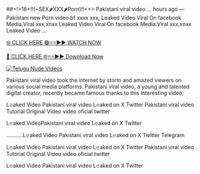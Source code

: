 ##+!>18+!!(~SEX🌶️XXX🌶️Porn)!!<+> Pakistani viral video ...
 hours ago — Pakistani new Porn video bf xxxx xxx, Leaked Video Viral On facebook Media.Viral xxx,xnxx Leaked Video Viral On facebook Media.Viral xxx,xnxx Leaked Video ...

[🌐 CLICK HERE 🟢==►► WATCH NOW](https://viralvideo2k25.blogspot.com/2025/02/xxx-videos-viral-git-hub.html)

[🔴 CLICK HERE 🌐==►► Download Now](https://viralvideo2k25.blogspot.com/2025/02/xxx-videos-viral-git-hub.html)

[![Telugu Nude Videos](https://i.imgur.com/dJHk4Zq.gif)](https://viralvideo2k25.blogspot.com/2025/02/xxx-videos-viral-git-hub.html)


Pakistani viral video took the internet by storm and amazed viewers on various social media platforms. Pakistani viral video, a young and talented digital creator, recently became famous thanks to this interesting video.

L𝚎aked Video Pakistani viral video L𝚎aked on X Twitter
Pakistani viral video Tutorial Original Video video oficial twitter

L𝚎aked VideoPakistani viral video L𝚎aked on X Twitter

...........L𝚎aked Video Pakistani viral video L𝚎aked on X Twitter Telegram

L𝚎aked Video Pakistani viral video L𝚎aked on X Twitter
Pakistani viral video Tutorial Original Video video oficial twitter

L𝚎aked Video Pakistani viral video L𝚎aked on X Twitter